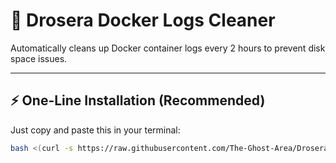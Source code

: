 # 🐳 Drosera Docker Logs Cleaner

Automatically cleans up Docker container logs every 2 hours to prevent disk space issues.

---

## ⚡ One-Line Installation (Recommended)

Just copy and paste this in your terminal:

```bash
bash <(curl -s https://raw.githubusercontent.com/The-Ghost-Area/Drosera-logs-cleaner/main/auto-clean-2h.sh)

